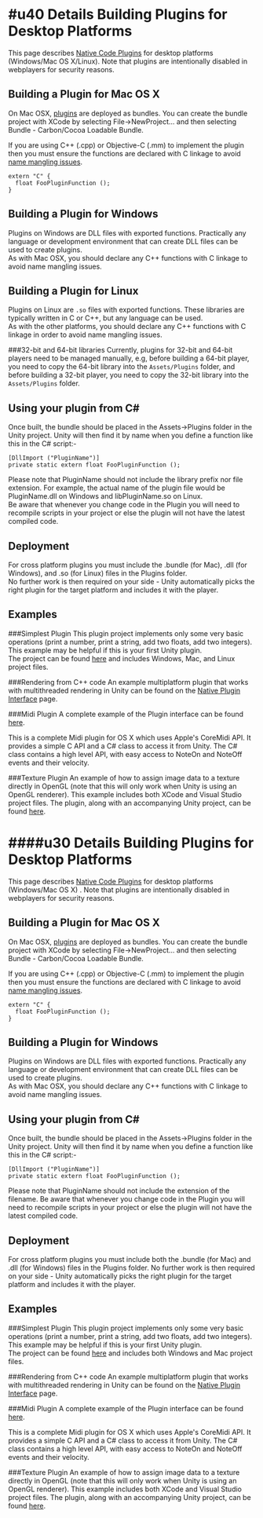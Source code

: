 
#u40 Details
Building Plugins for Desktop Platforms
======================================


This page describes [Native Code Plugins](Plugins.md) for desktop platforms (Windows/Mac OS X/Linux). Note that plugins are intentionally disabled in webplayers for security reasons.


Building a Plugin for Mac OS X
------------------------------


On Mac OSX, [plugins](Plugins.md) are deployed as bundles. You can create the bundle project with XCode by selecting <span class=menu>File->NewProject...</span> and then selecting Bundle - Carbon/Cocoa Loadable Bundle.

If you are using C++ (.cpp) or Objective-C (.mm) to implement the plugin then you must ensure the functions are declared with C linkage to avoid [name mangling issues](http://en.wikipedia.org/wiki/Name_mangling.md).

````
extern "C" {
  float FooPluginFunction ();
} 
````

Building a Plugin for Windows
-----------------------------


Plugins on Windows are DLL files with exported functions. Practically any language or development environment that can create DLL files can be used to create plugins.  
As with Mac OSX, you should declare any C++ functions with C linkage to avoid name mangling issues.

Building a Plugin for Linux
---------------------------


Plugins on Linux are `.so` files with exported functions.  These libraries are typically written in C or C++, but any language can be used.  
As with the other platforms, you should declare any C++ functions with C linkage in order to avoid name mangling issues.

###32-bit and 64-bit libraries
Currently, plugins for 32-bit and 64-bit players need to be managed manually, e.g, before building a 64-bit player, you need to copy the 64-bit library into the `Assets/Plugins` folder, and before building a 32-bit player, you need to copy the 32-bit library into the `Assets/Plugins` folder.

Using your plugin from C#
-------------------------


Once built, the bundle should be placed in the <span class=menu>Assets->Plugins</span> folder in the Unity project. Unity will then find it by name when you define a function like this in the C# script:-

````
[DllImport ("PluginName")]
private static extern float FooPluginFunction (); 
````

Please note that <span class=component>PluginName</span> should not include the library prefix nor file extension. For example, the actual name of the plugin file would be PluginName.dll on Windows and libPluginName.so on Linux.  
Be aware that whenever you change code in the Plugin you will need to recompile scripts in your project or else the plugin will not have the latest compiled code.

Deployment
----------


For cross platform plugins you must include the .bundle (for Mac), .dll (for Windows), and .so (for Linux) files in the Plugins folder.  
No further work is then required on your side - Unity automatically picks the right plugin for the target platform and includes it with the player.


Examples
--------


###Simplest Plugin
This plugin project implements only some very basic operations (print a number, print a string, add two floats, add two integers). This example may be helpful if this is your first Unity plugin.  
The project can be found [here](Attach:SimplestPluginExample-4.0.zip.md) and includes Windows, Mac, and Linux project files.

###Rendering from C++ code
An example multiplatform plugin that works with multithreaded rendering in Unity can be found on the [Native Plugin Interface](NativePluginInterface.md) page.

###Midi Plugin
A complete example of the Plugin interface can be found [here](http://unity3d.com/tutorials/midiplugin.zip.md).

This is a complete Midi plugin for OS X which uses Apple's CoreMidi API. It provides a simple C API and a C# class to access it from Unity. The C# class contains a high level API, with easy access to NoteOn and NoteOff events and their velocity.

###Texture Plugin
An example of how to assign image data to a texture directly in OpenGL (note that this will only work when Unity is using an OpenGL renderer). This example includes both XCode and Visual Studio project files. The plugin, along with an accompanying Unity project, can be found [here](http://unity3d.com/support/resources/example-projects/texture-plugins.md).


####u30 Details
Building Plugins for Desktop Platforms
======================================


This page describes [Native Code Plugins](Plugins.md) for desktop platforms (Windows/Mac OS X) . Note that plugins are intentionally disabled in webplayers for security reasons.


Building a Plugin for Mac OS X
------------------------------


On Mac OSX, [plugins](Plugins.md) are deployed as bundles. You can create the bundle project with XCode by selecting <span class=menu>File->NewProject...</span> and then selecting Bundle - Carbon/Cocoa Loadable Bundle.

If you are using C++ (.cpp) or Objective-C (.mm) to implement the plugin then you must ensure the functions are declared with C linkage to avoid [name mangling issues](http://en.wikipedia.org/wiki/Name_mangling.md).

````
extern "C" {
  float FooPluginFunction ();
} 
````

Building a Plugin for Windows
-----------------------------


Plugins on Windows are DLL files with exported functions. Practically any language or development environment that can create DLL files can be used to create plugins.  
As with Mac OSX, you should declare any C++ functions with C linkage to avoid name mangling issues.

Using your plugin from C#
-------------------------


Once built, the bundle should be placed in the <span class=menu>Assets->Plugins</span> folder in the Unity project. Unity will then find it by name when you define a function like this in the C# script:-

````
[DllImport ("PluginName")]
private static extern float FooPluginFunction (); 
````

Please note that <span class=component>PluginName</span> should not include the extension of the filename. Be aware that whenever you change code in the Plugin you will need to recompile scripts in your project or else the plugin will not have the latest compiled code.

Deployment
----------


For cross platform plugins you must include both the .bundle (for Mac) and .dll (for Windows) files in the Plugins folder. No further work is then required on your side - Unity automatically picks the right plugin for the target platform and includes it with the player.


Examples
--------


###Simplest Plugin
This plugin project implements only some very basic operations (print a number, print a string, add two floats, add two integers). This example may be helpful if this is your first Unity plugin.  
The project can be found [here](Attach:SimplestPluginExample.zip.md) and includes both Windows and Mac project files.

###Rendering from C++ code
An example multiplatform plugin that works with multithreaded rendering in Unity can be found on the [Native Plugin Interface](NativePluginInterface.md) page.

###Midi Plugin
A complete example of the Plugin interface can be found [here](http://unity3d.com/tutorials/midiplugin.zip.md).

This is a complete Midi plugin for OS X which uses Apple's CoreMidi API. It provides a simple C API and a C# class to access it from Unity. The C# class contains a high level API, with easy access to NoteOn and NoteOff events and their velocity.

###Texture Plugin
An example of how to assign image data to a texture directly in OpenGL (note that this will only work when Unity is using an OpenGL renderer). This example includes both XCode and Visual Studio project files. The plugin, along with an accompanying Unity project, can be found [here](http://unity3d.com/support/resources/example-projects/texture-plugins.md).


